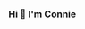 ### Hi 👋 I'm Connie

<!--
**beebaabado/beebaabado** is a ✨ _special_ ✨ repository because its `README.md` (this file) appears on your GitHub profile.
Pronouns: she/her/hers


After a bit of a meandering but rewarding path from software developer, to full time parent which included the challenges of being a PTO chairperson/treasurer, a fundraising liason, a coding mentor, a pro-bono website manager, to finding my way back to my first love coding,  I eagerly await a chance to collaborate on a creative and challenging project.

🔭 In the meanwhile, I’m currently working on a fun project with a colleague.  We both love beer 🍺 and have come up with a little project to display where the best beer is no matter where we might be located (and wifi is available 😄).  
🌱 I’m also currently focused on beefing up my backend web developer skills through Udacity's Full Stack Web Developer Nano degree program.  Almost done!  I am on the final project.  
There is so much I am curious about so I'm also dabbling a bit with machine learning and data science and collaborating on a small game with my son using the Godot game engine.
I’m looking to collaborate on projects for non-proifts.  I feel compelled to help others and have spent countless hours volunteering from running fundraisers for our local schools, updating websites for various non-profits, and to mentoring high school students on coding projects.
💬 Feel free to contact me.  I would love to volunteer my technical expertise to your non-profit. 📫 You can email me at connie@wright.cool.  Would love to hear from you!
- 

- ⚡ Fun fact: I have been a Colorado Master Gardener for over 10 years through Colorado State University Extension. I love plants 🌿 🌳 🌸 of all kinds and sizes!

-->
